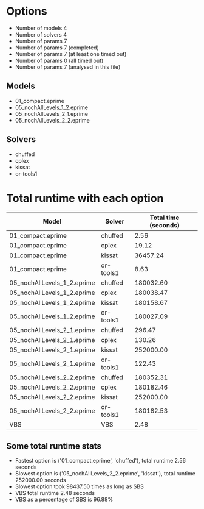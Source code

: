 

# Options


- Number of models 4
- Number of solvers 4
- Number of params 7
- Number of params        7 (completed)
- Number of params        7 (at least one timed out)
- Number of params        0 (all timed out)
- Number of params        7 (analysed in this file)


## Models


 - 01_compact.eprime
 - 05_nochAllLevels_1_2.eprime
 - 05_nochAllLevels_2_1.eprime
 - 05_nochAllLevels_2_2.eprime


## Solvers


 - chuffed
 - cplex
 - kissat
 - or-tools1


# Total runtime with each option


 | Model | Solver | Total time (seconds) | 
 | -- | -- | -- | 
 | 01_compact.eprime | chuffed | 2.56 | 
 | 01_compact.eprime | cplex | 19.12 | 
 | 01_compact.eprime | kissat | 36457.24 | 
 | 01_compact.eprime | or-tools1 | 8.63 | 
 | 05_nochAllLevels_1_2.eprime | chuffed | 180032.60 | 
 | 05_nochAllLevels_1_2.eprime | cplex | 180038.47 | 
 | 05_nochAllLevels_1_2.eprime | kissat | 180158.67 | 
 | 05_nochAllLevels_1_2.eprime | or-tools1 | 180027.09 | 
 | 05_nochAllLevels_2_1.eprime | chuffed | 296.47 | 
 | 05_nochAllLevels_2_1.eprime | cplex | 130.26 | 
 | 05_nochAllLevels_2_1.eprime | kissat | 252000.00 | 
 | 05_nochAllLevels_2_1.eprime | or-tools1 | 122.43 | 
 | 05_nochAllLevels_2_2.eprime | chuffed | 180352.31 | 
 | 05_nochAllLevels_2_2.eprime | cplex | 180182.46 | 
 | 05_nochAllLevels_2_2.eprime | kissat | 252000.00 | 
 | 05_nochAllLevels_2_2.eprime | or-tools1 | 180182.53 | 
 | VBS | VBS | 2.48 | 


## Some total runtime stats


 - Fastest option is ('01_compact.eprime', 'chuffed'), total runtime 2.56 seconds
 - Slowest option is ('05_nochAllLevels_2_2.eprime', 'kissat'), total runtime 252000.00 seconds
 - Slowest option took 98437.50 times as long as SBS
 - VBS total runtime 2.48 seconds
 - VBS as a percentage of SBS is 96.88%
